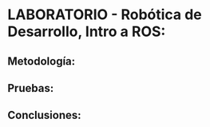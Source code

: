 # LABORATORIO - Robótica de Desarrollo, Intro a ROS:


## Metodología:

##  Pruebas:

 

## Conclusiones:

